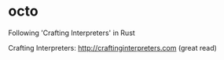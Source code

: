 # octo
Following 'Crafting Interpreters' in Rust

Crafting Interpreters: http://craftinginterpreters.com (great read)
